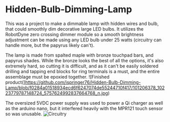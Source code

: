 # Hidden-Bulb-Dimming-Lamp
This was a project to make a dimmable lamp with hidden wires and bulb, that could smoothly dim decorative large LED bulbs.
It utilizes the RobotDyne zero crossing dimmer module so a smooth brightness adjustment can be made using any LED bulb under 25 watts (circuitry can handle more, but the papyrus likely can't).

The lamp is made from spalted maple with bronze touchpad bars, and papyrus shades. While the bronze looks the best of all the options, it's also extremely hard, so cutting it is difficult, and as it can't be easily soldered drilling and tapping end blocks for ring terminals is a must, and the entire assemblage must be epoxied together.
![Finished product(]https://github.com/ispringer76/Hidden-Bulb-Dimming-Lamp/blob/f0284a01518934ecd6f6247074de55244710f417/101206378_10223779787148724_5757624992837664768_n.jpg)

The oversized 5VDC power supply was used to power a Qi charger as well as the arduino nano, but it interfered heavily with the MPR121 touch sensor so was unusable.
![Circuitry](https://github.com/ispringer76/Hidden-Bulb-Dimming-Lamp/blob/f0284a01518934ecd6f6247074de55244710f417/100494093_10223727302756647_200601043174686720_n.jpg)

